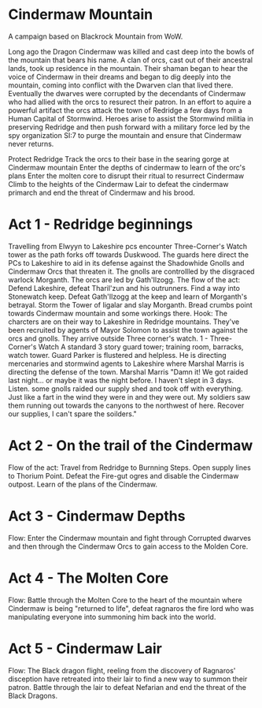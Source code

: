 # Cindermaw Mountain
A campaign based on Blackrock Mountain from WoW.

Long ago the Dragon Cindermaw was killed and cast deep into the bowls of the mountain that bears his name. A clan of orcs, cast out of their ancestral lands, took up residence in the mountain. Their shaman began to hear the voice of Cindermaw in their dreams and began to dig deeply into the mountain, coming into conflict with the Dwarven clan that lived there. Eventually the dwarves were corrupted by the decendants of Cindermaw who had allied with the orcs to resurect their patron. In an effort to aquire a powerful artifact the orcs attack the town of Redridge a few days from a Human Capital of Stormwind. Heroes arise to assist the Stormwind militia in preserving Redridge and then push forward with a military force led by the spy organization SI:7 to purge the mountain and ensure that Cindermaw never returns.

Protect Redridge
Track the orcs to their base in the searing gorge at Cindermaw mountain
Enter the depths of cindermaw to learn of the orc's plans
Enter the molten core to disrupt their ritual to resurrect Cindermaw
Climb to the heights of the Cindermaw Lair to defeat the cindermaw primarch and end the threat of Cindermaw and his brood.

# Act 1 - Redridge beginnings
Travelling from Elwyyn to Lakeshire pcs encounter Three-Corner's Watch tower as the path forks off towards Duskwood. The guards here direct the PCs to Lakeshire to aid in its defense against the Shadowhide Gnolls and Cindermaw Orcs that threaten it. The gnolls are controllled by the disgraced warlock Morganth. The orcs are led by Gath'Ilzogg.
The flow of the act: Defend Lakeshire, defeat Tharil'zun and his outrunners.  Find a way into Stonewatch keep. Defeat Gath'Ilzogg at the keep and learn of Morganth's betrayal. Storm the Tower of Iigalar and slay Morganth. Bread crumbs point towards Cindermaw mountain and some workings there.
Hook: The charcters are on their way to Lakeshire in Redridge mountains. They've been recruited by agents of Mayor Solomon to assist the town against the orcs and gnolls.
They arrive outside Three corner's watch.
1 - Three-Corner's Watch
A standard 3 story guard tower; training room, barracks, watch tower. Guard Parker is flustered and helpless. He is directing mercenaries and stormwind agents to Lakeshire where Marshal Marris is directing the defense of the town.
Marshal Marris "Damn it! We got raided last night... or maybe it was the night before. I haven't slept in 3 days. Listen. some gnolls raided our supply shed and took off with everything. Just like a fart in the wind they were in and they were out. My soldiers saw them running out towards the canyons to the northwest of here. Recover our supplies, I can't spare the soilders."
# Act 2 - On the trail of the Cindermaw
Flow of the act: Travel from Redridge to Burnning Steps. Open supply lines to Thorium Point. Defeat the Fire-gut ogres and disable the Cindermaw outpost.  Learn of the plans of the Cindermaw.
# Act 3 - Cindermaw Depths
Flow: Enter the Cindermaw mountain and fight through Corrupted dwarves and then through the Cindermaw Orcs to gain access to the Molden Core.
# Act 4 - The Molten Core
Flow: Battle through the Molten Core to the heart of the mountain where Cindermaw is being "returned to life", defeat ragnaros the fire lord who was manipulating everyone into summoning him back into the world.
# Act 5 - Cindermaw Lair
Flow: The Black dragon flight, reeling from the discovery of Ragnaros' disception have retreated into their lair to find a new way to summon their patron. Battle through the lair to defeat Nefarian and end the threat of the Black Dragons.